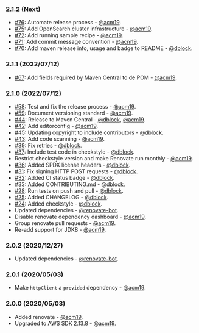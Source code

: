 ### 2.1.2 (Next)

* [#76](https://github.com/acm19/aws-request-signing-apache-interceptor/pull/76): Automate release process - [@acm19](https://github.com/acm19).
* [#75](https://github.com/acm19/aws-request-signing-apache-interceptor/issues/75): Add OpenSearch cluster infrastructure - [@acm19](https://github.com/acm19).
* [#72](https://github.com/acm19/aws-request-signing-apache-interceptor/issues/72): Add running sample recipe - [@acm19](https://github.com/acm19).
* [#71](https://github.com/acm19/aws-request-signing-apache-interceptor/issues/71): Add commit message convention - [@acm19](https://github.com/acm19).
* [#70](https://github.com/acm19/aws-request-signing-apache-interceptor/pull/70): Add maven release info, usage and badge to README - [@dblock](https://github.com/dblock).

### 2.1.1 (2022/07/12)

* [#67](https://github.com/acm19/aws-request-signing-apache-interceptor/issues/67): Add fields required by Maven Central to de POM - [@acm19](https://github.com/acm19).

### 2.1.0 (2022/07/12)

* [#58](https://github.com/acm19/aws-request-signing-apache-interceptor/issues/58): Test and fix the release process - [@acm19](https://github.com/acm19).
* [#59](https://github.com/acm19/aws-request-signing-apache-interceptor/pull/59): Document versioning standard - [@acm19](https://github.com/acm19).
* [#44](https://github.com/acm19/aws-request-signing-apache-interceptor/issues/44): Release to Maven Central - [@dblock](https://github.com/dblock), [@acm19](https://github.com/acm19).
* [#42](https://github.com/acm19/aws-request-signing-apache-interceptor/pull/42): Add editorconfig - [@acm19](https://github.com/acm19).
* [#45](https://github.com/acm19/aws-request-signing-apache-interceptor/pull/45): Updating copyright to include contributors - [@dblock](https://github.com/dblock).
* [#43](https://github.com/acm19/aws-request-signing-apache-interceptor/pull/43): Add code scanning - [@acm19](https://github.com/acm19).
* [#39](https://github.com/acm19/aws-request-signing-apache-interceptor/pull/39): Fix retries - [@dblock](https://github.com/dblock).
* [#37](https://github.com/acm19/aws-request-signing-apache-interceptor/pull/37): Include test code in checkstyle - [@dblock](https://github.com/dblock).
* Restrict checkstyle version and make Renovate run monthly - [@acm19](https://github.com/acm19).
* [#36](https://github.com/acm19/aws-request-signing-apache-interceptor/pull/36): Added SPDX license headers - [@dblock](https://github.com/dblock).
* [#31](https://github.com/acm19/aws-request-signing-apache-interceptor/pull/31): Fix signing HTTP POST requests - [@dblock](https://github.com/dblock).
* [#32](https://github.com/acm19/aws-request-signing-apache-interceptor/pull/32): Added CI status badge - [@dblock](https://github.com/dblock).
* [#33](https://github.com/acm19/aws-request-signing-apache-interceptor/pull/33): Added CONTRIBUTING.md - [@dblock](https://github.com/dblock).
* [#28](https://github.com/acm19/aws-request-signing-apache-interceptor/pull/28): Run tests on push and pull - [@dblock](https://github.com/dblock).
* [#25](https://github.com/acm19/aws-request-signing-apache-interceptor/pull/25): Added CHANGELOG - [@dblock](https://github.com/dblock).
* [#24](https://github.com/acm19/aws-request-signing-apache-interceptor/pull/24): Added checkstyle - [@dblock](https://github.com/dblock).
* Updated dependencies - [@renovate-bot](https://github.com/renovate-bot).
* Disable renovate dependency dashboard - [@acm19](https://github.com/acm19).
* Group renovate pull requests - [@acm19](https://github.com/acm19).
* Re-add support for JDK8 - [@acm19](https://github.com/acm19).

### 2.0.2 (2020/12/27)

* Updated dependencies - [@renovate-bot](https://github.com/renovate-bot).

### 2.0.1 (2020/05/03)

* Make `httpClient` a `provided` dependency - [@acm19](https://github.com/acm19).

### 2.0.0 (2020/05/03)

* Added renovate - [@acm19](https://github.com/acm19).
* Upgraded to AWS SDK 2.13.8 - [@acm19](https://github.com/acm19).

